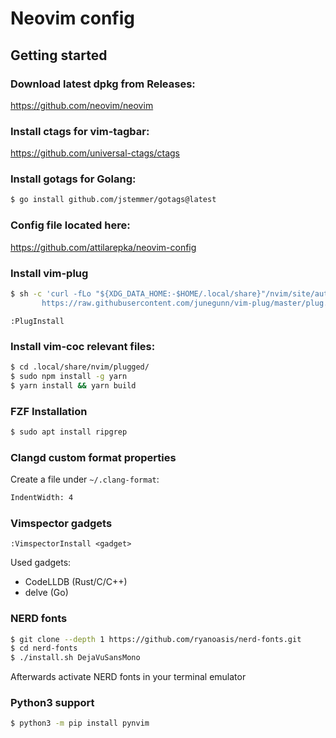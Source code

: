 # Neovim config



## Getting started

### Download latest dpkg from Releases:

https://github.com/neovim/neovim

### Install ctags for vim-tagbar:

https://github.com/universal-ctags/ctags

### Install gotags for Golang:

``` bash
$ go install github.com/jstemmer/gotags@latest
```

### Config file located here:

https://github.com/attilarepka/neovim-config

### Install vim-plug

``` bash
$ sh -c 'curl -fLo "${XDG_DATA_HOME:-$HOME/.local/share}"/nvim/site/autoload/plug.vim --create-dirs \
       https://raw.githubusercontent.com/junegunn/vim-plug/master/plug.vim'
```

`:PlugInstall`

### Install vim-coc relevant files:

``` bash
$ cd .local/share/nvim/plugged/
$ sudo npm install -g yarn
$ yarn install && yarn build
```

### FZF Installation

``` bash
$ sudo apt install ripgrep
```

### Clangd custom format properties

Create a file under `~/.clang-format`:

``` bash
IndentWidth: 4
```

### Vimspector gadgets

`:VimspectorInstall <gadget>`

Used gadgets:
- CodeLLDB (Rust/C/C++)
- delve (Go)

### NERD fonts

``` bash
$ git clone --depth 1 https://github.com/ryanoasis/nerd-fonts.git
$ cd nerd-fonts
$ ./install.sh DejaVuSansMono
```

Afterwards activate NERD fonts in your terminal emulator

### Python3 support

``` bash
$ python3 -m pip install pynvim
```

